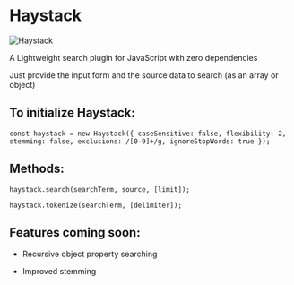 # Haystack
![Haystack](https://raw.githubusercontent.com/alyon011/Haystack/Development/assets/header.png)

A Lightweight search plugin for JavaScript with zero dependencies

Just provide the input form and the source data to search (as an array or object)

## To initialize Haystack:

`const haystack = new Haystack({
  caseSensitive: false,
  flexibility: 2,
  stemming: false,
  exclusions: /[0-9]+/g,
  ignoreStopWords: true
});`

## Methods:

`haystack.search(searchTerm, source, [limit]);`

`haystack.tokenize(searchTerm, [delimiter]);`

## Features coming soon:

- Recursive object property searching

- Improved stemming
